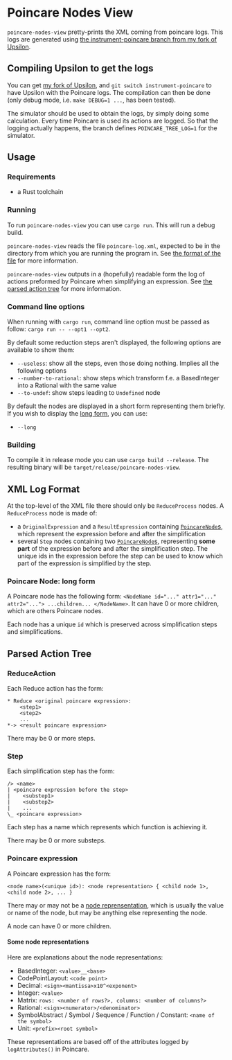 # Poincare Nodes View
`poincare-nodes-view` pretty-prints the XML coming from poincare logs.
This logs are generated using [the instrument-poincare branch from my fork of Upsilon](https://github.com/ErynGalen/Upsilon/tree/instrument-poincare).

## Compiling Upsilon to get the logs
You can get [my fork of Upsilon](https://github.com/ErynGalen/Upsilon), and `git switch instrument-poincare` to have Upsilon with the Poincare logs.
The compilation can then be done (only debug mode, i.e. `make DEBUG=1 ...`, has been tested).

The simulator should be used to obtain the logs, by simply doing some calculation. Every time Poincare is used its actions are logged.
So that the logging actually happens, the branch defines `POINCARE_TREE_LOG=1` for the simulator.

## Usage
### Requirements
* a Rust toolchain
### Running
To run `poincare-nodes-view` you can use `cargo run`. This will run a debug build.

`poincare-nodes-view` reads the file `poincare-log.xml`, expected to be in the directory from which you are running the program in.
See [the format of the file](#xml-log-format) for more information.

`poincare-nodes-view` outputs in a (hopefully) readable form the log of actions preformed by Poincare when simplifying an expression.
See [the parsed action tree](#parsed-action-tree) for more information.

### Command line options
When running with `cargo run`, command line option must be passed as follow: `cargo run -- --opt1 --opt2`.

By default some reduction steps aren't displayed, the following options are available to show them:
* `--useless`: show all the steps, even those doing nothing. Implies all the following options
* `--number-to-rational`: show steps which transform f.e. a BasedInteger into a Rational with the same value
* `--to-undef`: show steps leading to `Undefined` node

By default the nodes are displayed in a short form representing them briefly. If you wish to display the [long form](#poincare-node-long-form), you can use:
* `--long`

### Building
To compile it in release mode you can use `cargo build --release`.
The resulting binary will be `target/release/poincare-nodes-view`.

## XML Log Format
At the top-level of the XML file there should only be `ReduceProcess` nodes.
A `ReduceProcess` node is made of:
* a `OriginalExpression` and a `ResultExpression` containing [`PoincareNode`s](#poincare-node-long-form), which represent the expression before and after the simplification
* several `Step` nodes containing two [`PoincareNode`s](#poincare-node-long-form), representing **some part** of the expression before and after the simplification step. The unique ids in the expression before the step can be used to know which part of the expression is simplified by the step.
### Poincare Node: long form
A Poincare node has the following form:
`<NodeName id="..." attr1="..." attr2="..."> ...children... </NodeName>`.
It can have 0 or more children, which are others Poincare nodes.

Each node has a unique `id` which is preserved across simplification steps and simplifications.

## Parsed Action Tree
### ReduceAction
Each Reduce action has the form:
```
* Reduce <original poincare expression>:
    <step1>
    <step2>
    ...
*-> <result poincare expression>
```
There may be 0 or more steps.

### Step
Each simplification step has the form:
```
/> <name>
| <poincare expression before the step>
|    <substep1>
|    <substep2>
|    ...
\_ <poincare expression>
```
Each step has a name which represents which function is achieving it.

There may be 0 or more substeps.

### Poincare expression
A Poincare expression has the form:
```
<node name>(<unique id>): <node representation> { <child node 1>, <child node 2>, ... }
```
There may or may not be a [node reprensentation](#some-node-representations), which is usually the value or name of the node, but may be anything else representing the node.

A node can have 0 or more children.
#### Some node representations
Here are explanations about the node representations:
* BasedInteger: `<value>__<base>`
* CodePointLayout: `<code point>`
* Decimal: `<sign><mantissa>x10^<exponent>`
* Integer: `<value>`
* Matrix: `rows: <number of rows?>, columns: <number of columns?>`
* Rational: `<sign><numerator>/<denominator>`
* SymbolAbstract / Symbol / Sequence / Function / Constant: `<name of the symbol>`
* Unit: `<prefix><root symbol>`

These representations are based off of the attributes logged by `logAttributes()` in Poincare.
